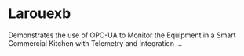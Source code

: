 # Larouexb
Demonstrates the use of OPC-UA to Monitor the Equipment in a Smart Commercial Kitchen with Telemetry and Integration …
